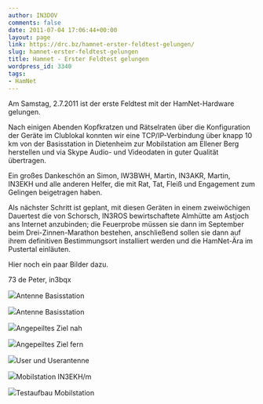 ```yaml
---
author: IN3DOV
comments: false
date: 2011-07-04 17:06:44+00:00
layout: page
link: https://drc.bz/hamnet-erster-feldtest-gelungen/
slug: hamnet-erster-feldtest-gelungen
title: Hamnet - Erster Feldtest gelungen
wordpress_id: 3340
tags:
- HamNet
---
```


Am Samstag, 2.7.2011 ist der erste Feldtest mit der HamNet-Hardware gelungen.

Nach einigen Abenden Kopfkratzen und Rätselraten über die Konfiguration der Geräte im Clublokal konnten wir eine TCP/IP-Verbindung über knapp 10 km von der Basisstation in Dietenheim zur Mobilstation am Ellener Berg herstellen und via Skype Audio- und Videodaten in guter Qualität übertragen.

Ein großes Dankeschön an Simon, IW3BWH, Martin, IN3AKR, Martin, IN3EKH und alle anderen Helfer, die mit Rat, Tat, Fleiß und Engagement zum Gelingen beigetragen haben.

Als nächster Schritt ist geplant, mit diesen Geräten in einem zweiwöchigen Dauertest die von Schorsch, IN3ROS bewirtschaftete Almhütte am Astjoch ans Internet anzubinden; die Feuerprobe müssen sie dann im September beim Drei-Zinnen-Marathon bestehen, anschließend sollen sie dann auf ihrem definitiven Bestimmungsort installiert werden und die HamNet-Ära im Pustertal einläuten.

Hier noch ein paar Bilder dazu.

73 de Peter, in3bqx



[![](https://drc.bz/wp-content/uploads/2011/07/Antenne-Basis-2.jpg)](https://drc.bz/wp-content/uploads/2011/07/Antenne-Basis-2.jpg)Antenne Basisstation

[![](https://drc.bz/wp-content/uploads/2011/07/Antenne-Basis-1.jpg)](https://drc.bz/wp-content/uploads/2011/07/Antenne-Basis-1.jpg)Antenne Basisstation



[![](https://drc.bz/wp-content/uploads/2011/07/Angepeilte-Ziel-nah.jpg)](https://drc.bz/wp-content/uploads/2011/07/Angepeilte-Ziel-nah.jpg)Angepeiltes Ziel nah



[![](https://drc.bz/wp-content/uploads/2011/07/Angepeilte-Ziel-fern.jpg)](https://drc.bz/wp-content/uploads/2011/07/Angepeilte-Ziel-fern.jpg)Angepeiltes Ziel fern



[![](https://drc.bz/wp-content/uploads/2011/07/Userantenne-mit-User.jpg)](https://drc.bz/wp-content/uploads/2011/07/Userantenne-mit-User.jpg)User und Userantenne



[![](https://drc.bz/wp-content/uploads/2011/07/Moblstaion-IN3EKH.jpg)](https://drc.bz/wp-content/uploads/2011/07/Moblstaion-IN3EKH.jpg)Mobilstation IN3EKH/m



[![](https://drc.bz/wp-content/uploads/2011/07/Testaufbau.jpg)](https://drc.bz/wp-content/uploads/2011/07/Testaufbau.jpg)Testaufbau Mobilstation
